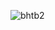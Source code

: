 
![bhtb2](https://user-images.githubusercontent.com/62676951/77596642-d16fed80-6eb9-11ea-8c64-4d894ce25442.jpg)

